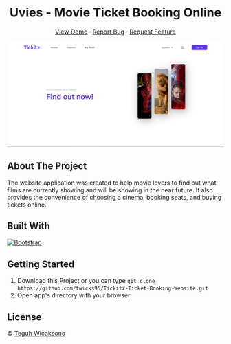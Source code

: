 <h1 align='center'>Uvies - Movie Ticket Booking Online</h1>
  <p align="center">
    <a href="https://tickitz-ticket.netlify.app/">View Demo</a>
    ·
    <a href="https://github.com/twicks95/tickitz-web-responsive/issues">Report Bug</a>
    ·
    <a href="https://github.com/twicks95/tickitz-web-responsive/pulls">Request Feature</a>
  </p>

![Image Banner](README/image/home.jpg)

## About The Project

The website application was created to help movie lovers to find out what films are currently showing and will be showing in the near future. It also provides the convenience of choosing a cinema, booking seats, and buying tickets online.

## Built With

[![Bootstrap](https://img.shields.io/badge/Bootstrap-v5.0.x-blue)](https://getbootstrap.com/)

## Getting Started

1. Download this Project or you can type `git clone https://github.com/twicks95/Tickitz-Ticket-Booking-Website.git`
2. Open app's directory with your browser

## License

© [Teguh Wicaksono](https://github.com/twicks95/)